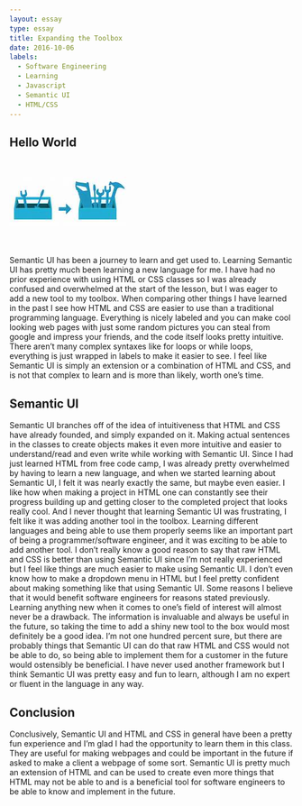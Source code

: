 ```yaml
---
layout: essay
type: essay
title: Expanding the Toolbox
date: 2016-10-06
labels:
  - Software Engineering
  - Learning
  - Javascript
  - Semantic UI
  - HTML/CSS
---
```


## Hello World

<div class="ui small rounded images">
  <img class="ui image" src="../images/toolkit.jpg">
</div>

Semantic UI has been a journey to learn and get used to. Learning Semantic UI has pretty much been learning a new language for me. I have had no prior experience with using HTML or CSS classes so I was already confused and overwhelmed at the start of the lesson, but I was eager to add a new tool to my toolbox. When comparing other things I have learned in the past I see how HTML and CSS are easier to use than a traditional programming language. Everything is nicely labeled and you can make cool looking web pages with just some random pictures you can steal from google and impress your friends, and the code itself looks pretty intuitive. There aren’t many complex syntaxes like for loops or while loops, everything is just wrapped in labels to make it easier to see. I feel like Semantic UI is simply an extension or a combination of HTML and CSS, and is not that complex to learn and is more than likely, worth one’s time.

## Semantic UI

Semantic UI branches off of the idea of intuitiveness that HTML and CSS have already founded, and simply expanded on it. Making actual sentences in the classes to create objects makes it even more intuitive and easier to understand/read and even write while working with Semantic UI. Since I had just learned HTML from free code camp, I was already pretty overwhelmed by having to learn a new language, and when we started learning about Semantic UI, I felt it was nearly exactly the same, but maybe even easier. I like how when making a project in HTML one can constantly see their progress building up and getting closer to the completed project that looks really cool. And I never thought that learning Semantic UI was frustrating, I felt like it was adding another tool in the toolbox. Learning different languages and being able to use them properly seems like an important part of being a programmer/software engineer, and it was exciting to be able to add another tool. I don’t really know a good reason to say that raw HTML and CSS is better than using Semantic UI since I’m not really experienced but I feel like things are much easier to make using Semantic UI. I don’t even know how to make a dropdown menu in HTML but I feel pretty confident about making something like that using Semantic UI. Some reasons I believe that it would benefit software engineers for reasons stated previously. Learning anything new when it comes to one’s field of interest will almost never be a drawback. The information is invaluable and always be useful in the future, so taking the time to add a shiny new tool to the box would most definitely be a good idea. I’m not one hundred percent sure, but there are probably things that Semantic UI can do that raw HTML and CSS would not be able to do, so being able to implement them for a customer in the future would ostensibly be beneficial. I have never used another framework but I think Semantic UI was pretty easy and fun to learn, although I am no expert or fluent in the language in any way.

## Conclusion

Conclusively, Semantic UI and HTML and CSS in general have been a pretty fun experience and I’m glad I had the opportunity to learn them in this class. They are useful for making webpages and could be important in the future if asked to make a client a webpage of some sort. Semantic UI is pretty much an extension of HTML and can be used to create even more things that HTML may not be able to and is a beneficial tool for software engineers to be able to know and implement in the future.
